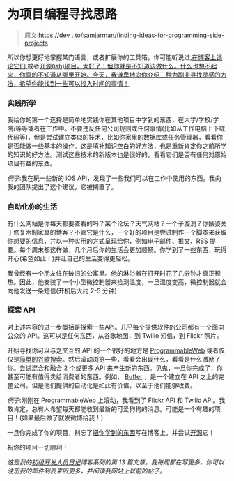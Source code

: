 # 为项目编程寻找思路

> 原文:[https://dev . to/samjarman/finding-ideas-for-programming-side-projects](https://dev.to/samjarman/finding-ideas-for-programming-side-projects)

所以你想更好地掌握某门语言，或者扩展你的工具箱，你可能听说过,[在博客上谈论它们,](https://www.samjarman.co.nz/blog/online-presence)或者[开源(ish)项目。太好了！但你就是不知道该做什么。什么也想不起来，你真的不知道从哪里开始。今天，我谦卑地向你介绍三种为副业寻找灵感的方法，希望你能找到一些可以投入时间的事情！](https://www.samjarman.co.nz/blog/open-source)

### [](#practice-what-youve-learned)实践所学

我给你的第一个选择是简单地实践你在其他项目中学到的东西，在大学/学校/学院/等等或者在工作中。不要违反任何公司规则或任何事情(比如从工作电脑上下载代码等)，但是尝试建立类似的技术，比如你家里的数据库或任务管理器，看看你是否能做一些基本的操作。这是填补知识空白的好方法，也是重新肯定你之前所学的知识的好方法。测试这些技术的新版本也是很好的，看看它们是否有任何对原始项目有益的东西。

*例子*:我在玩一些新的 iOS API，发现了一些我们可以在工作中使用的东西。我向我的团队提出了这个建议，它被搁置了。

### [](#automate-your-life)自动化你的生活

有什么网站是你每天都要查看的吗？某个论坛？天气网站？一个子漩涡？你姨婆关于修复木制家具的博客？不管它是什么，一个好的项目是尝试制作一个脚本来获取你想要的信息，并以一种实用的方式呈现给你，例如电子邮件、推文、RSS 提要。每个周末都这样做，几个月后你的生活会更加顺畅。你学到了一些东西，玩得开心(希望如此！)并让自己的生活变得更轻松。

我曾经有一个朋友住在破旧的公寓里。他的淋浴器在打开时花了几分钟才真正预热。因此，他安装了一个小型微控制器来检测温度，一旦温度变高，微控制器就会向他发送一条短信(开机后大约 2-5 分钟)

### [](#explore-apis)探索 API

对上述内容的进一步概括是探索一些[API](https://www.youtube.com/watch?v=s7wmiS2mSXY)。几乎每个提供软件的公司都有一个面向公众的 API。这可以是任何东西，从谷歌地图，到 Twilio 短信，到 Flickr 照片。

开始寻找你可以与之交互的 API 的一个很好的地方是 [ProgrammableWeb](https://www.programmableweb.com/apis/directory) 或者仅仅是[简单的谷歌搜索](https://www.google.co.nz/search?q=list+of+apis&oq=lists+pf+apis&aqs=chrome.1.69i57j0l5.3995j0j1&sourceid=chrome&ie=UTF-8)。然后滚动浏览一些，看看会出现什么，看看是什么激励了你。尝试混合和融合 2 个或更多 API 来产生新的东西。见鬼，一旦你完成了，你甚至可能有值得卖给消费者的东西。例如， [Buffer](https://buffer.com/) ，是一个建立在 API 之上的完整公司。但是他们提供的自动化是如此有价值，以至于他们能够收费。

*例子*:刚刚在 ProgrammableWeb 上滚动，我看到了 Flickr API 和 Twilio API。我敢肯定，总有人希望每天都能收到最新的可爱狗狗的消息。可能是一个有趣的项目！(如果最后做了就发微博给我！)

一旦你完成了你的项目，别忘了[把你学到的东西](https://www.samjarman.co.nz/blog/online-presence)写在博客上，并尝试[开源](https://www.samjarman.co.nz/blog/open-source)它！

祝你的项目一切顺利！

*这是我的[初级开发人员日记](https://www.samjarman.co.nz/diaries)博客系列的第 13 篇文章。我每周都在写更多，你可以注册我的邮件列表来听更多，并阅读我网站上以前的帖子。*